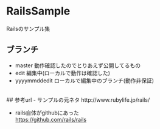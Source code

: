 RailsSample
====
Railsのサンプル集  
## ブランチ
- master 動作確認したのでとりあえず公開してるもの
- edit 編集中(ローカルで動作は確認した)
- yyyymmddedit ローカルで編集中のブランチ(動作非保証)
<br>
## 参考url
- サンプルの元ネタ  
  http://www.rubylife.jp/rails/

- rails自体がgithubにあった  
  https://github.com/rails/rails
